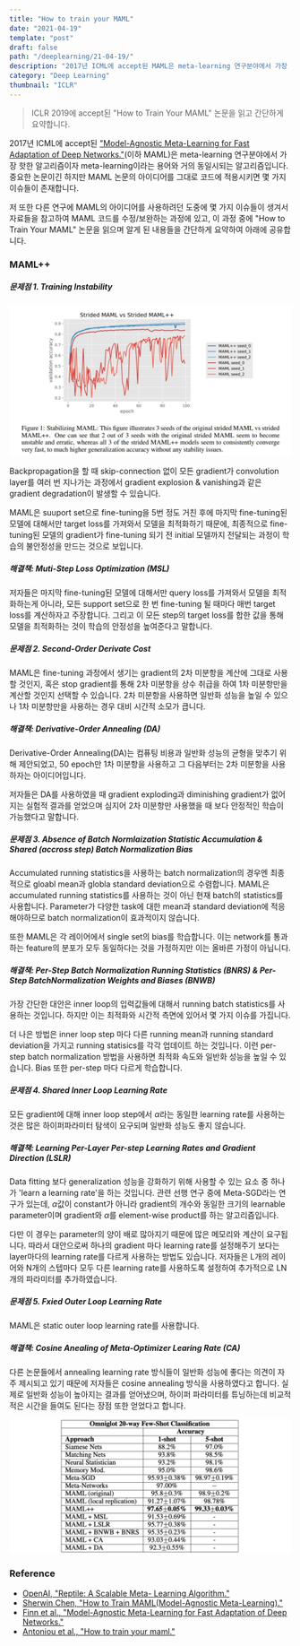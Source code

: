 ```yaml
---
title: "How to train your MAML"
date: "2021-04-19"
template: "post"
draft: false
path: "/deeplearning/21-04-19/"
description: "2017년 ICML에 accept된 MAML은 meta-learning 연구분야에서 가장 핫한 알고리즘이자 meta-learning이라는 용어와 거의 동일시되는 알고리즘입니다. 중요한 논문이긴 하지만 MAML 논문의 아이디어를 그대로 코드에 적용시키면 몇 가지 이슈들이 존재합니다."
category: "Deep Learning"
thumbnail: "ICLR"
---
```


> ICLR 2019에 accept된 "How to Train Your MAML" 논문을 읽고 간단하게 요약합니다.

2017년 ICML에 accept된 ["Model-Agnostic Meta-Learning for Fast Adaptation of Deep Networks."](https://arxiv.org/abs/1703.03400)(이하 MAML)은 meta-learning 연구분야에서 가장 핫한 알고리즘이자 meta-learning이라는 용어와 거의 동일시되는 알고리즘입니다. 중요한 논문이긴 하지만 MAML 논문의 아이디어를 그대로 코드에 적용시키면 몇 가지 이슈들이 존재합니다. 

저 또한 다른 연구에 MAML의 아이디어를 사용하려던 도중에 몇 가지 이슈들이 생겨서 자료들을 참고하여 MAML 코드를 수정/보완하는 과정에 있고, 이 과정 중에 "How to Train Your MAML" 논문을 읽으며 알게 된 내용들을 간단하게 요약하여 아래에 공유합니다. 

### MAML++

##### 문제점 1. Training Instability 

![img](../img/MAMLpp1.jpg)

Backpropagation을 할 때 skip-connection 없이 모든 gradient가 convolution layer를 여러 번 지나가는 과정에서 gradient explosion & vanishing과 같은 gradient degradation이 발생할 수 있습니다. 

MAML은 suuport set으로 fine-tuning을 5번 정도 거친 후에 마지막 fine-tuning된 모델에 대해서만 target loss를 가져와서 모델을 최적화하기 때문에, 최종적으로 fine-tuning된 모델의 gradient가 fine-tuning 되기 전 initial 모델까지 전달되는 과정이 학습의 불안정성을 만드는 것으로 보입니다.

##### 해결책: Muti-Step Loss Optimization (MSL)

저자들은 마지막 fine-tuning된 모델에 대해서만 query loss를 가져와서 모델을 최적화하는게 아니라, 모든 support set으로 한 번 fine-tuning 될 때마다 매번 target loss를 계산하자고 주장합니다. 그리고 이 모든 step의 target loss를 합한 값을 통해 모델을 최적화하는 것이 학습의 안정성을 높여준다고 말합니다.

##### 문제점 2. Second-Order Derivate Cost

MAML은 fine-tuning 과정에서 생기는 gradient의 2차 미분항을 계산에 그대로 사용할 것인지, 혹은 stop gradient를 통해 2차 미분항을 상수 취급을 하여 1차 미분항만을 계산할 것인지 선택할 수 있습니다. 2차 미분항을 사용하면 일반화 성능을 높일 수 있으나 1차 미분항만을 사용하는 경우 대비 시간적 소모가 큽니다.

##### 해결책: Derivative-Order Annealing (DA)

Derivative-Order Annealing(DA)는 컴퓨팅 비용과 일반화 성능의 균형을 맞추기 위해 제안되었고, 50 epoch만 1차 미분항을 사용하고 그 다음부터는 2차 미분항을 사용하자는 아이디어입니다. 

저자들은 DA를 사용하였을 때 gradient exploding과 diminishing gradient가 없어지는 실험적 결과를 얻었으며 심지어 2차 미분항만 사용했을 때 보다 안정적인 학습이 가능했다고 말합니다.

##### 문제점 3. Absence of Batch Normlaization Statistic Accumulation & Shared (accross step) Batch Normalization Bias

Accumulated running statistics을 사용하는 batch normalization의 경우엔 최종적으로 gloabl mean과 globla standard deviation으로 수렴합니다. MAML은 accumulated running statistics를 사용하는 것이 아닌 현재 batch의 statistics를 사용합니다. Parameter가 다양한 task에 대한 mean과 standard deviation에 적응해야하므로 batch normalization이 효과적이지 않습니다.

또한 MAML은 각 레이어에서 single set의 bias를 학습합니다. 이는 network를 통과하는 feature의 분포가 모두 동일하다는 것을 가정하지만 이는 올바른 가정이 아닙니다.

##### 해결책: Per-Step Batch Normalization Running Statistics (BNRS) & Per-Step BatchNormalization Weights and Biases (BNWB)

가장 간단한 대안은 inner loop의 입력값들에 대해서 running batch statistics를 사용하는 것입니다. 하지만 이는 최적화와 시간적 측면에 있어서 몇 가지 이슈를 가집니다.

더 나은 방법은 inner loop step 마다 다른 running mean과 running standard deviation을 가지고 running statisics를 각각 업데이트 하는 것입니다. 이런 per-step batch normalization 방법을 사용하면 최적화 속도와 일반화 성능을 높일 수 있습니다. Bias 또한 per-step 마다 다르게 학습합니다. 

##### 문제점 4. Shared Inner Loop Learning Rate

모든 gradient에 대해 inner loop step에서 $\alpha$라는 동일한 learning rate를 사용하는 것은 많은 하이퍼파라미터 탐색이 요구되며 일반화 성능도 좋지 않습니다. 

##### 해결책: Learning Per-Layer Per-step Learning Rates and Gradient Direction (LSLR)

Data fitting 보다 generalization 성능을 강화하기 위해 사용할 수 있는 요소 중 하나가 'learn a learning rate'을 하는 것입니다. 관련 선행 연구 중에 Meta-SGD라는 연구가 있는데, $\alpha$값이 constant가 아니라 gradient의 개수와 동일한 크기의 learnable parameter이며 gradient와 $\alpha$를 element-wise product를 하는 알고리즘입니다.

다만 이 경우는 parameter의 양이 배로 많아지기 때문에 많은 메모리와 계산이 요구됩니다. 따라서 대안으로써 하나의 gradient 마다 learning rate를 설정해주기 보다는 layer마다의 learning rate를 다르게 사용하는 방법도 있습니다. 저자들은 L개의 레이어와 N개의 스텝마다 모두 다른 learning rate를 사용하도록 설정하여 추가적으로 LN개의 파라미터를 추가하였습니다.

##### 문제점 5. Fxied Outer Loop Learning Rate

MAML은 static outer loop learning rate를 사용합니다.

##### 해결책: Cosine Anealing of Meta-Optimizer Learing Rate (CA)

다른 논문들에서 annealing learning rate 방식들이 일반화 성능에 좋다는 의견이 자주 제시되고 있기 때문에 저자들은 cosine annealing 방식을 사용하였다고 합니다. 실제로 일반화 성능이 높아지는 결과를 얻어냈으며, 하이퍼 파라미터를 튜닝하는데 비교적 적은 시간을 들여도 된다는 장점 또한 얻었다고 합니다.

![img](../img/MAMLpp2.png)

### Reference

- [OpenAI, "Reptile: A Scalable Meta- Learning Algorithm."](https://openai.com/blog/reptile/)
- [Sherwin Chen, "How to Train MAML(Model-Agnostic Meta-Learning)."](https://pub.towardsai.net/how-to-train-maml-model-agnostic-meta-learning-90aa093f8e46)
- [Finn et al., "Model-Agnostic Meta-Learning for Fast Adaptation of Deep Networks."](https://arxiv.org/abs/1703.03400)
- [Antoniou et al., "How to train your maml."](https://arxiv.org/abs/1810.09502)



